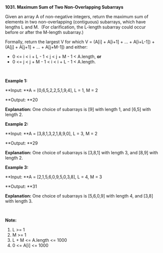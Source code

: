 **1031. Maximum Sum of Two Non-Overlapping Subarrays**

Given an array A of non-negative integers, return the maximum sum of elements in two non-overlapping (contiguous) subarrays, which have lengths L and M.  (For clarification, the L-length subarray could occur before or after the M-length subarray.)

Formally, return the largest V for which V = (A[i] + A[i+1] + ... + A[i+L-1]) + (A[j] + A[j+1] + ... + A[j+M-1]) and either:

- 0 &lt;= i &lt; i + L - 1 &lt; j &lt; j + M - 1 &lt; A.length, **or**
- 0 &lt;= j &lt; j + M - 1 &lt; i &lt; i + L - 1 &lt; A.length.

 

**Example 1:**

**Input: **A = [0,6,5,2,2,5,1,9,4], L = 1, M = 2

**Output: **20

**Explanation:** One choice of subarrays is [9] with length 1, and [6,5] with length 2.

**Example 2:**

**Input: **A = [3,8,1,3,2,1,8,9,0], L = 3, M = 2

**Output: **29

**Explanation:** One choice of subarrays is [3,8,1] with length 3, and [8,9] with length 2.

**Example 3:**

**Input: **A = [2,1,5,6,0,9,5,0,3,8], L = 4, M = 3

**Output: **31

**Explanation:** One choice of subarrays is [5,6,0,9] with length 4, and [3,8] with length 3.

 

**Note:**

1. L &gt;= 1
2. M &gt;= 1
3. L + M &lt;= A.length &lt;= 1000
4. 0 &lt;= A[i] &lt;= 1000
